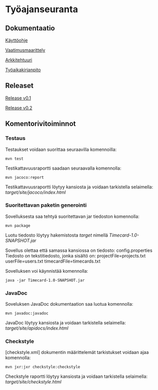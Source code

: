 # Työajanseuranta

## Dokumentaatio

[Käyttöohje](https://github.com/tjvalkonen/ot-harjoitustyo/blob/master/dokumentointi/kayttoohje.md)

[Vaatimusmaarittely](https://github.com/tjvalkonen/ot-harjoitustyo/blob/master/dokumentointi/vaatimusmaarittely.md)

[Arkkitehtuuri](https://github.com/tjvalkonen/ot-harjoitustyo/blob/master/dokumentointi/arkkitehtuuri.md)

[Työaikakirjanpito](https://github.com/tjvalkonen/ot-harjoitustyo/blob/master/dokumentointi/tyoaikakirjanpito.md)

## Releaset

[Release v0.1](https://github.com/tjvalkonen/ot-harjoitustyo/releases/tag/v0.1)

[Release v0.2](https://github.com/tjvalkonen/ot-harjoitustyo/releases/tag/v0.2)

## Komentorivitoiminnot

### Testaus

Testaukset voidaan suorittaa seuraavilla komennoilla:

```
mvn test
```

Testikattavuusraportti saadaan seuraavalla komennolla:

```
mvn jacoco:report
```

Testikattavuusraportti löytyy kansiosta ja voidaan tarkistella selaimella:
_target/site/jacoco/index.html_

### Suoritettavan paketin generointi

Sovelluksesta saa tehtyä suoritettavan jar tiedoston komennolla:

```
mvn package
```

Luotu tiedosto löytyy hakemistosta _target_ nimellä _Timecard-1.0-SNAPSHOT.jar_

Sovellus olettaa että samassa kansiossa on tiedosto: config.properties
Tiedosto on tekstitiedosto, jonka sisältö on:
projectFile=projects.txt
userFile=users.txt
timecardFile=timecards.txt

Sovelluksen voi käynnistää komennolla:

```
java -jar Timecard-1.0-SNAPSHOT.jar
```

### JavaDoc

Soveluksen JavaDoc dokumentaation saa luotua komennolla:

```
mvn javadoc:javadoc
```

JavaDoc löytyy kansiosta ja voidaan tarkistella selaimella:
_target/site/apidocs/index.html_

### Checkstyle

[checkstyle.xml] dokumentin määrittelemät tarkistukset voidaan ajaa komennolla:

```
mvn jxr:jxr checkstyle:checkstyle
```

Checkstyle raportti löytyy kansiosta ja voidaan tarkistella selaimella:
 _target/site/checkstyle.html_
